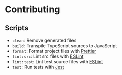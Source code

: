 # Contributing

## Scripts

- `clean`: Remove generated files
- `build`: Transpile TypeScript sources to JavaScript
- `format`: Format project files with [Prettier](https://prettier.io/)
- `lint:src`: Lint src files with [ESLint](https://eslint.org/)
- `lint:test`: Lint test source files with [ESLint](https://eslint.org/)
- `test`: Run tests with [Jest](https://jestjs.io/)
